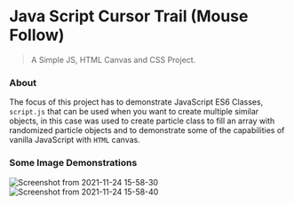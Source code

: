 Java Script Cursor Trail (Mouse Follow)
=======================================

> A Simple JS, HTML Canvas and CSS Project.

### About

The focus of this project has to demonstrate JavaScript ES6 Classes, `script.js` that can be used when you want to create multiple similar objects, in this case was used to create particle class to fill an array with randomized particle objects and to demonstrate some of the capabilities of vanilla JavaScript with `HTML` canvas.

### Some Image Demonstrations

![Screenshot from 2021-11-24 15-58-30](https://user-images.githubusercontent.com/89485015/144487570-3811e1f9-cd00-4deb-8207-b41c9a363d95.png)
![Screenshot from 2021-11-24 15-58-40](https://user-images.githubusercontent.com/89485015/144487573-d7d29a8d-4517-4cd0-87a1-d598076b73a6.png)
